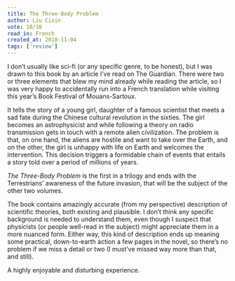 ```yaml
---
title: The Three-Body Problem
author: Liu Cixin
vote: 10/10
read_in: French
created_at: 2018-11-04
tags: ['review']
---
```


I don’t usually like sci-fi (or any specific genre, to be honest), but I was drawn to this book by an article I’ve read on The Guardian. There were two or three elements that blew my mind already while reading the article, so I was very happy to accidentally run into a French translation while visiting this year’s Book Festival of Mouans-Sartoux.

It tells the story of a young girl, daughter of a famous scientist that meets a sad fate during the Chinese cultural revolution in the sixties. The girl becomes an astrophysicist and while following a theory on radio transmission gets in touch with a remote alien civilization. The problem is that, on one hand, the aliens are hostile and want to take over the Earth, and on the other, the girl is unhappy with life on Earth and welcomes the intervention. This decision triggers a formidable chain of events that entails a story told over a period of millions of years.

_The Three-Body Problem_ is the first in a trilogy and ends with the Terrestrians’ awareness of the future invasion, that will be the subject of the other two volumes.

The book contains amazingly accurate (from my perspective) description of scientific theories, both existing and plausible. I don’t think any specific background is needed to understand them, even though I suspect that physicists (or people well-read in the subject) might appreciate them in a more nuanced form. Either way, this kind of description ends up meaning some practical, down-to-earth action a few pages in the novel, so there’s no problem if we miss a detail or two (I must’ve missed way more than that, and still).

A highly enjoyable and disturbing experience.
